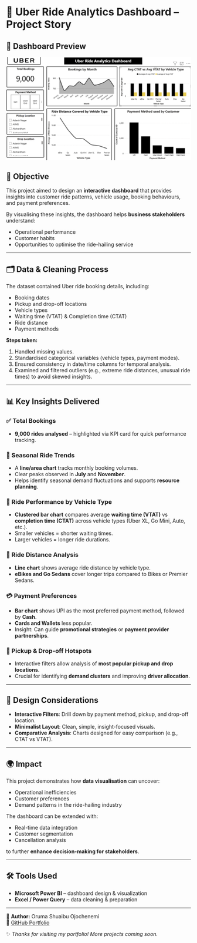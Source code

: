 # 🚖 Uber Ride Analytics Dashboard – Project Story

## 📸 Dashboard Preview

![Dashboard Overview](assets/images/Dashboard.png)


## 🎯 Objective
This project aimed to design an **interactive dashboard** that provides insights into customer ride patterns, vehicle usage, booking behaviours, and payment preferences.  

By visualising these insights, the dashboard helps **business stakeholders** understand:
- Operational performance  
- Customer habits  
- Opportunities to optimise the ride-hailing service  

---

## 🗂️ Data & Cleaning Process
The dataset contained Uber ride booking details, including:  
- Booking dates  
- Pickup and drop-off locations  
- Vehicle types  
- Waiting time (VTAT) & Completion time (CTAT)  
- Ride distance  
- Payment methods  

**Steps taken:**
1. Handled missing values.  
2. Standardised categorical variables (vehicle types, payment modes).  
3. Ensured consistency in date/time columns for temporal analysis.  
4. Examined and filtered outliers (e.g., extreme ride distances, unusual ride times) to avoid skewed insights.  

---

## 📊 Key Insights Delivered

### ✅ Total Bookings
- **9,000 rides analysed** – highlighted via KPI card for quick performance tracking.  

### 📅 Seasonal Ride Trends
- A **line/area chart** tracks monthly booking volumes.  
- Clear peaks observed in **July** and **November**.  
- Helps identify seasonal demand fluctuations and supports **resource planning**.  

### 🚗 Ride Performance by Vehicle Type
- **Clustered bar chart** compares average **waiting time (VTAT)** vs **completion time (CTAT)** across vehicle types (Uber XL, Go Mini, Auto, etc.).  
- Smaller vehicles = shorter waiting times.  
- Larger vehicles = longer ride durations.  

### 📏 Ride Distance Analysis
- **Line chart** shows average ride distance by vehicle type.  
- **eBikes and Go Sedans** cover longer trips compared to Bikes or Premier Sedans.  

### 💳 Payment Preferences
- **Bar chart** shows UPI as the most preferred payment method, followed by **Cash**.  
- **Cards and Wallets** less popular.  
- Insight: Can guide **promotional strategies** or **payment provider partnerships**.  

### 📍 Pickup & Drop-off Hotspots
- Interactive filters allow analysis of **most popular pickup and drop locations**.  
- Crucial for identifying **demand clusters** and improving **driver allocation**.  

---

## 🎨 Design Considerations
- **Interactive Filters**: Drill down by payment method, pickup, and drop-off location.  
- **Minimalist Layout**: Clean, simple, insight-focused visuals.  
- **Comparative Analysis**: Charts designed for easy comparison (e.g., CTAT vs VTAT).  

---

## 🌍 Impact
This project demonstrates how **data visualisation** can uncover:  
- Operational inefficiencies  
- Customer preferences  
- Demand patterns in the ride-hailing industry  

The dashboard can be extended with:  
- Real-time data integration  
- Customer segmentation  
- Cancellation analysis  

to further **enhance decision-making for stakeholders**.  

---

## 🛠️ Tools Used
- **Microsoft Power BI** – dashboard design & visualization  
- **Excel / Power Query** – data cleaning & preparation  

---

👤 **Author:** Oruma Shuaibu Ojochenemi  
🔗 [GitHub Portfolio](https://github.com/orumaa)  


✨ *Thanks for visiting my portfolio! More projects coming soon.*

